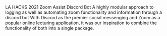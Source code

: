 LA HACKS 2021
Zoom Assist Discord Bot
A highly modular approach to logging as well as automating
zoom functionality and information through a discord bot
With Discord as the premier social messenging and Zoom as a
popular online lecturing application, it was our inspiration to
combine the functionality of both into a single package.